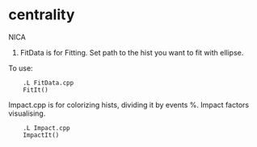 # centrality
NICA

1. FitData is for Fitting. Set path to the hist you want to fit with ellipse.

To use: 

        .L FitData.cpp
        FitIt()

Impact.cpp is for colorizing hists, dividing it by events %. Impact factors visualising.

        .L Impact.cpp
        ImpactIt()

